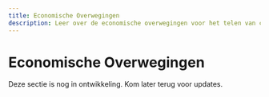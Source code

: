 ```yaml
---
title: Economische Overwegingen
description: Leer over de economische overwegingen voor het telen van camelina.
---
```

# Economische Overwegingen

Deze sectie is nog in ontwikkeling. Kom later terug voor updates.